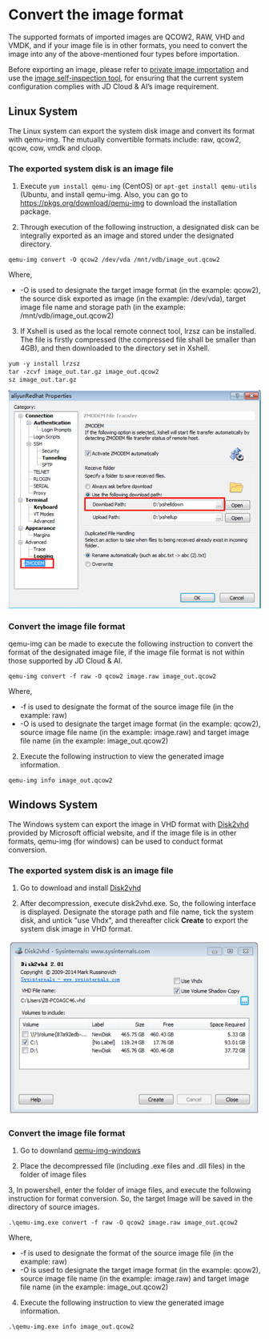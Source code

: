 # Convert the image format
The supported formats of imported images are QCOW2, RAW, VHD and VMDK, and if your image file is in other formats, you need to convert the image into any of the above-mentioned four types before importation.

Before exporting an image, please refer to [private image importation](https://docs.jdcloud.com/en/virtual-machines/import-private-image) and use the [image self-inspection tool](https://docs.jdcloud.com/en/virtual-machines/image-check-tool), for ensuring that the current system configuration complies with JD Cloud & AI’s image requirement.

## Linux System
The Linux system can export the system disk image and convert its format with qemu-img. The mutually convertible formats include: raw, qcow2, qcow, cow, vmdk and cloop.

### The exported system disk is an image file
1. Execute  `yum install qemu-img` (CentOS) or `apt-get install qemu-utils` (Ubuntu, and install qemu-img. Also, you can go to https://pkgs.org/download/qemu-img to download the installation package.

2. Through execution of the following instruction, a designated disk can be integrally exported as an image and stored under the designated directory.
```
qemu-img convert -O qcow2 /dev/vda /mnt/vdb/image_out.qcow2
```
Where,
* -O is used to designate the target image format (in the example: qcow2), the source disk exported as image (in the example: /dev/vda), target image file name and storage path (in the example: /mnt/vdb/image_out.qcow2)

3. If Xshell is used as the local remote connect tool, lrzsz can be installed. The file is firstly compressed (the compressed file shall be smaller than 4GB), and then downloaded to the directory set in Xshell.
```
yum -y install lrzsz
tar -zcvf image_out.tar.gz image_out.qcow2
sz image_out.tar.gz
```

![](../../../../../image/vm/Image-Import-convert1.png)<br>

### Convert the image file format
qemu-img can be made to execute the following instruction to convert the format of the designated image file, if the image file format is not within those supported by JD Cloud & AI.
```
qemu-img convert -f raw -O qcow2 image.raw image_out.qcow2
```
Where,
* -f is used to designate the format of the source image file (in the example: raw)
* -O is used to designate the target image format (in the example: qcow2), source image file name (in the example: image.raw) and target image file name (in the example: image_out.qcow2)
2. Execute the following instruction to view the generated image information.
```
qemu-img info image_out.qcow2
```

## Windows System
The Windows system can export the image in VHD format with [Disk2vhd](https://docs.microsoft.com/en-us/sysinternals/downloads/disk2vhd) provided by Microsoft official website, and if the image file is in other formats, qemu-img (for windows) can be used to conduct format conversion.

### The exported system disk is an image file
1. Go to download and install [Disk2vhd](https://docs.microsoft.com/en-us/sysinternals/downloads/disk2vhd)

2. After decompression, execute disk2vhd.exe. So, the following interface is displayed. Designate the storage path and file name, tick the system disk, and untick "use Vhdx", and thereafter click **Create** to export the system disk image in VHD format.

![](../../../../../image/vm/Image-Import-convert2.png)<br>

### Convert the image file format
1. Go to downland [qemu-img-windows](https://cloudbase.it/qemu-img-windows/)

2. Place the decompressed file (including .exe files and .dll files) in the folder of image files

3, In powershell, enter the folder of image files, and execute the following instruction for format conversion. So, the target Image will be saved in the directory of source images.
```
.\qemu-img.exe convert -f raw -O qcow2 image.raw image_out.qcow2
```
Where,
* -f is used to designate the format of the source image file (in the example: raw)
* -O is used to designate the target image format (in the example: qcow2), source image file name (in the example: image.raw) and target image file name (in the example: image_out.qcow2)

4. Execute the following instruction to view the generated image information.
```
.\qemu-img.exe info image_out.qcow2
```

